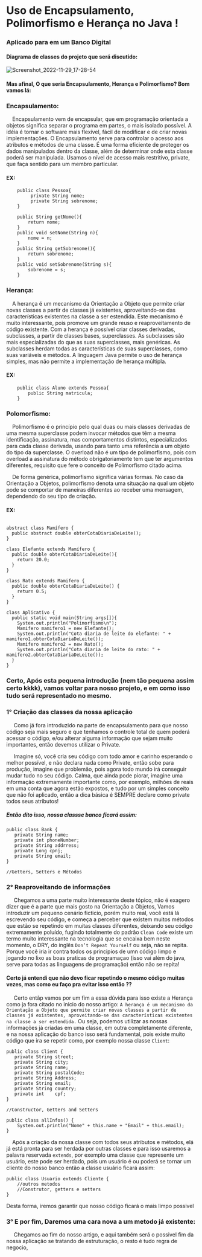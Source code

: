 # Uso de Encapsulamento, Polimorfismo e Herança no Java  !

### Aplicado para em um Banco Digital

#### Diagrama de classes do projeto que será discutido:

![Screenshot_2022-11-29_17-28-54](https://user-images.githubusercontent.com/82295321/204643696-7659e405-f077-4d2a-810d-7b7205ca037b.png)

#### Mas afinal, O que seria Encapsulamento, Herança e Polimorfismo? Bom vamos lá:

### Encapsulamento:

&nbsp;&nbsp;&nbsp; Encapsulamento vem de encapsular, que em programação orientada a objetos significa separar o
programa em partes, o mais
isolado possível. A idéia é tornar o software mais flexível, fácil de modificar e de criar novas implementações. O
Encapsulamento serve para controlar o acesso aos atributos e métodos de uma classe. É uma forma eficiente de proteger
os
dados manipulados dentro da classe, além de determinar onde esta classe poderá ser manipulada. Usamos o nível de
acesso
mais restritivo, private, que faça sentido para um membro particular.

#### EX:

```
    public class Pessoa{ 
         private String nome;
         private String sobrenome;
    }
    
    public String getNome(){
        return nome;
    }
    public void setNome(String n){
        nome = n;
    }
    public String getSobrenome(){
        return sobrenome;
    }
    public void setSobrenome(String s){
        sobrenome = s;
    }
 ```

### Herança:

&nbsp;&nbsp;&nbsp; A herança é um mecanismo da Orientação a Objeto que permite criar novas classes a partir de classes
já existentes,
aproveitando-se das características existentes na classe a ser estendida. Este mecanismo é muito interessante, pois
promove um grande reuso e reaproveitamento de código existente. Com a herança é possível criar classes derivadas,
subclasses, a partir de classes bases, superclasses. As subclasses são mais especializadas do que as suas superclasses,
mais genéricas. As subclasses herdam todas as características de suas superclasses, como suas variáveis e métodos. A
linguagem Java permite o uso de herança simples, mas não permite a implementação de herança múltipla.

#### EX:

```
    public class Aluno extends Pessoa{
        public String matricula;
    }
```

### Polomorfismo:

&nbsp;&nbsp;&nbsp; Polimorfismo é o princípio pelo qual duas ou mais classes derivadas de uma mesma superclasse podem
invocar métodos que
têm a mesma identificação, assinatura, mas comportamentos distintos, especializados para cada classe derivada, usando
para tanto uma referência a um objeto do tipo da superclasse. O overload não é um tipo de polimorfismo, pois com
overload a assinatura do método obrigatoriamente tem que ter argumentos diferentes, requisito que fere o conceito de
Polimorfismo citado acima.

&nbsp;&nbsp;&nbsp; De forma genérica, polimorfismo significa várias formas. No caso da Orientação a Objetos,
polimorfismo denota uma
situação na qual um objeto pode se comportar de maneiras diferentes ao receber uma mensagem, dependendo do seu tipo de
criação.

#### EX:

```

abstract class Mamífero {
  public abstract double obterCotaDiariaDeLeite();
}

class Elefante extends Mamífero {
  public double obterCotaDiariaDeLeite(){
    return 20.0;
  }
}

class Rato extends Mamifero {
  public double obterCotaDiariaDeLeite() {
    return 0.5;
  }
}

class Aplicativo {
  public static void main(String args[]){
    System.out.println("Polimorfismo\n");
    Mamifero mamifero1 = new Elefante();
    System.out.println("Cota diaria de leite do elefante: " + mamifero1.obterCotaDiariaDeLeite());
    Mamifero mamifero2 = new Rato();
    System.out.println("Cota diaria de leite do rato: " + mamifero2.obterCotaDiariaDeLeite());
  }
}
```

### Certo, Após esta pequena introdução (nem tão pequena assim certo kkkk), vamos voltar para nosso projeto, e em como isso tudo será representado no mesmo.

### 1° Criação das classes da nossa aplicação

&nbsp;&nbsp;&nbsp;&nbsp; Como já fora introduzido na parte de encapsulamento para que nosso código seja mais seguro e
que tenhamos o controle total de quem poderá acessar o código, e/ou alterar alguma informação que sejam muito
importantes, então devemos utilizar o Private.

&nbsp;&nbsp;&nbsp;&nbsp; Imagine só, você cria seu código com todo amor e carinho esperando o melhor possível, e não
declara nada como Private, então sobe para produção, imagine que problemão, pois agora todo mundo irá conseguir mudar
tudo no seu código. Calma, que ainda pode piorar, imagine uma informação extremamente importante como, por exemplo,
milhões de reais em uma conta que agora estão expostos, e tudo por um simples conceito que não foi aplicado, então a
dica básica é SEMPRE declare como private todos seus atributos!

##### Então dito isso, nossa classse banco ficará assim:

``` 
public class Bank {
   private String name;
   private int phoneNumber;
   private String addrress;
   private Long cpnj;
   private String email;
}

//Getters, Setters e Métodos

```

### 2° Reaproveitando de informações

&nbsp;&nbsp;&nbsp;&nbsp; Chegamos a uma parte muito interessante deste tópico, não é exagero dizer que é a parte que
mais gosto na Orientação a Objetos, Vamos introduzir um pequeno cenário ficticio, porém muito real, você está lá
escrevendo seu código, e começa a perceber que existem muitos métodos que estão se repetindo em muitas classes
diferentes, deixando seu código extremamente poluído, fugindo totalmente do padrão `Clean Code` existe um termo muito
interessante na tecnologia que se encaixa bem neste momento, o DRY, do inglês `Don’t Repeat Yourself` ou seja, não se
repita. Porque você iria ir contra todos os principios de umn código limpo e jogando no lixo as boas praticas de
programaçao (isso vai além do java, serve para todas as linguagens de programação) então não se repita!

#### Certo já entendi que não devo ficar repetindo o mesmo código muitas vezes, mas como eu faço pra evitar isso então ??

&nbsp;&nbsp;&nbsp;&nbsp; Certo entãp vamos por um fim a essa dúvida para isso existe a Herança como ja fora citado no
inicio do nosso
artigo: `A herança é um mecanismo da Orientação a Objeto que permite criar novas classes a partir de classes já existentes, aproveitando-se das características existentes na classe a ser estendida.`
Ou seja, podemos utilizar as nossas informações já criadas em uma classe, em outra completamente diferente, e na nossa
aplicação do banco isso será fundamental, pois existe muito código que ira se repetir como, por exemplo nossa
classe `Client`:

```  
public class Client {
   private String street;
   private String city;
   private String name;
   private String postalCode;
   private String Address;
   private String email;
   private String country;
   private int    cpf;
}

//Constructor, Getters and Setters

public class allInfos() {
    System.out.println("Nome" + this.name + "Email" + this.email);
}

```
&nbsp;&nbsp;&nbsp;&nbsp;Após a criação da nossa classe com todos seus atributos e métodos, elá já está pronta para ser herdada por outras classes e para isso usaremos a palavra reservada `extends`, por exemplo uma classe que represente um usuário, este pode ser herdado, pois um usuário é ou poderá se tornar um cliente do nosso banco então a classe usuário ficará assim:

```
public class Usuario extends Cliente {
    //outros metodos
    //Construtor, getters e setters
} 

```

Desta forma, iremos garantir que nosso código ficará o mais limpo possivel 

### 3° E por fim, Daremos uma cara nova a um metodo já existente:

&nbsp;&nbsp;&nbsp;&nbsp; Chegamos ao fim do nosso artigo, e aqui também será o possivel fim da nossa aplicação se tratando de estruturação, o resto é tudo regra de negocio, 
